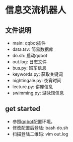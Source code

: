 # 信息交流机器人
## 文件说明
- main:           qqbot插件
- data.tsv:       简易数据库
- do.sh:          启动qqbot
- out.log:        日志文件
- bus.py:         班车信息
- keywords.py:    获取关键词
- nightingale.py: 夜宵时间
- lecture.py:     讲座信息
- swimming.py:    游泳馆信息
## get started
- 参照[qqbot](https://github.com/pandolia/qqbot "smartQQ协议")配置环境。
- 修改配置后登陆: bash do.sh
- 扫描登陆二维码: vim out.log
